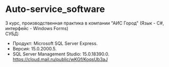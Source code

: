 # Auto-service_software
3 курс, производственная практика в компании "АИС Город" (Язык - С#, интерфейс - Windows Forms)  
СУБД:  
- Продукт: Microsoft SQL Server Express. 
- Версия: 15.0.2000.5. 
- SQL Server Management Studio: 15.0.18390.0.  
https://cloud.mail.ru/public/wKGf/KoqsUb3aJ
